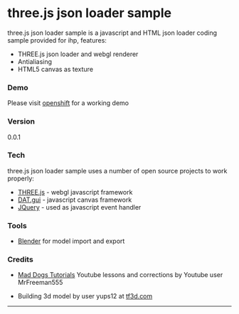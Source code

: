 # three.js json loader sample

three.js json loader sample is a javascript and HTML json loader coding sample provided for ihp, features:

- THREE.js json loader and webgl renderer
- Antialiasing
- HTML5 canvas as texture

### Demo
Please visit [openshift] for a working demo

### Version
0.0.1

### Tech

three.js json loader sample uses a number of open source projects to work properly:

* [THREE.js] - webgl javascript framework
* [DAT.gui] - javascript canvas framework
* [JQuery] - used as javascript event handler

### Tools

* [Blender] for model import and export
 
### Credits

* [Mad Dogs Tutorials] Youtube lessons and corrections by Youtube user MrFreeman555

*  Building 3d model by user yups12 at [tf3d.com]

----



[//]: # (These are reference links used in the body of this note and get stripped out when the markdown processor does it's job. There is no need to format nicely because it shouldn't be seen. Thanks SO - http://stackoverflow.com/questions/4823468/store-comments-in-markdown-syntax)

   [THREE.js]:http://threejs.org/
   [DAT.gui]: https://code.google.com/p/dat-gui/
   [jQuery]: <http://jquery.com>
   [Mad Dogs Tutorials]: https://www.youtube.com/channel/UCVwgXgY_IVef4KqQh2liUxg/about
   [openshift]: http://php-otbaldenero.rhcloud.com/
   [Blender]:http://blender3d.org
   [tf3d.com]:http://tf3d.com